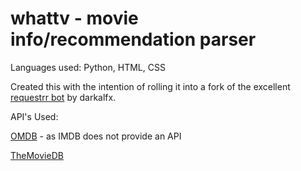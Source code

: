# whattv - movie info/recommendation parser

Languages used: Python, HTML, CSS

Created this with the intention of rolling it into a fork 
of the excellent [requestrr bot](https://github.com/darkalfx/requestrr/issues) by darkalfx.

API's Used: 

[OMDB](http://omdbapi.com/) - as IMDB does not provide an API

[TheMovieDB](https://www.themoviedb.org/)
